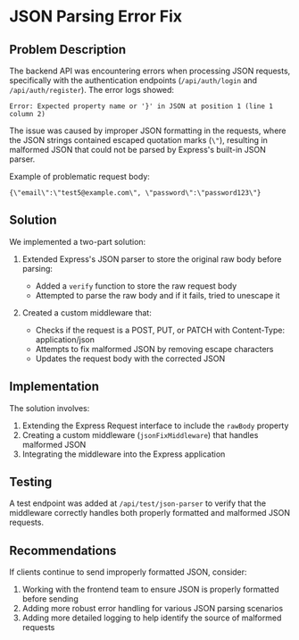 # JSON Parsing Error Fix

## Problem Description

The backend API was encountering errors when processing JSON requests, specifically with the authentication endpoints (`/api/auth/login` and `/api/auth/register`). The error logs showed:

```
Error: Expected property name or '}' in JSON at position 1 (line 1 column 2)
```

The issue was caused by improper JSON formatting in the requests, where the JSON strings contained escaped quotation marks (`\"`), resulting in malformed JSON that could not be parsed by Express's built-in JSON parser.

Example of problematic request body:
```
{\"email\":\"test5@example.com\", \"password\":\"password123\"}
```

## Solution

We implemented a two-part solution:

1. Extended Express's JSON parser to store the original raw body before parsing:
   - Added a `verify` function to store the raw request body
   - Attempted to parse the raw body and if it fails, tried to unescape it

2. Created a custom middleware that:
   - Checks if the request is a POST, PUT, or PATCH with Content-Type: application/json
   - Attempts to fix malformed JSON by removing escape characters
   - Updates the request body with the corrected JSON

## Implementation

The solution involves:

1. Extending the Express Request interface to include the `rawBody` property
2. Creating a custom middleware (`jsonFixMiddleware`) that handles malformed JSON
3. Integrating the middleware into the Express application

## Testing

A test endpoint was added at `/api/test/json-parser` to verify that the middleware correctly handles both properly formatted and malformed JSON requests.

## Recommendations

If clients continue to send improperly formatted JSON, consider:

1. Working with the frontend team to ensure JSON is properly formatted before sending
2. Adding more robust error handling for various JSON parsing scenarios
3. Adding more detailed logging to help identify the source of malformed requests 